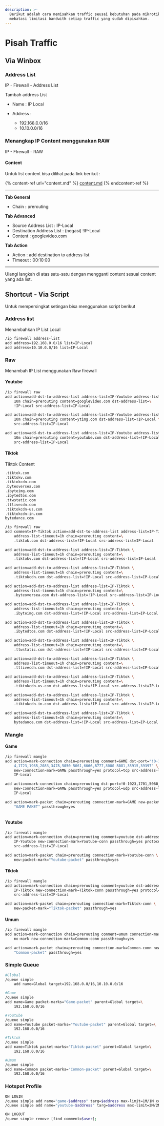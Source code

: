 ```yaml
---
description: >-
  Berikut adalah cara memisahkan traffic seusai kebutuhan pada mikrotik dan
  mebatasi limitasi bandwith setiap traffic yang sudah dipisahkan.
---
```


# Pisah Traffic

## Via Winbox

### Address List

IP - Firewall - Address List

Tambah address List

* Name : IP Local
*   Address :&#x20;

    * 192.168.0.0/16
    * 10.10.0.0/16



### Menangkap IP Content menggunakan RAW

IP - FIrewall - RAW

#### Content

Untuk list content bisa dilihat pada link berikut :&#x20;

{% content-ref url="content.md" %}
[content.md](content.md)
{% endcontent-ref %}

***

**Tab General**

* Chain : prerouting

**Tab Advanced**

* Source Address List : IP-Local
* Destination Address List : (negasi) !IP-Local
* Content : googlevideo.com

**Tab Action**

* Action : add destination to address list
* Timeout : 00:10:00&#x20;

***

Ulangi langkah di atas satu-satu  dengan mengganti content sesuai content yang ada list.&#x20;





## Shortcut - Via Script

Untuk mempersingkat setingan bisa menggunakan script berikut

### Address list

Menambahkan IP  List Local

```bash
/ip firewall address-list
add address=192.168.0.0/16 list=IP-Local
add address=10.10.0.0/16 list=IP-Local
```

### Raw

Menambah IP List menggunakan Raw firewall&#x20;

#### Youtube

```bash
/ip firewall raw
add action=add-dst-to-address-list address-list=IP-Youtube address-list-timeout=\
    10m chain=prerouting content=googlevideo.com dst-address-list=\
    !IP-Local src-address-list=IP-Local
    
add action=add-dst-to-address-list address-list=IP-Youtube address-list-timeout=\
    10m chain=prerouting content=ytimg.com dst-address-list=!IP-Local \
    src-address-list=IP-Local
    
add action=add-dst-to-address-list address-list=IP-Youtube address-list-timeout=\
    10m chain=prerouting content=youtube.com dst-address-list=!IP-Local \
    src-address-list=IP-Local
```

#### Tiktok

Tiktok Content

```bash
.tiktok.com
.tiktokv.com
.tiktokcdn.com
.byteoversea.com
.ibyteimg.com
.ibytedtos.com
.ttwstatic.com
.ttlivecdn.com
.tiktokcdn-us.com
.tiktokcdn-in.com
bytedance.com
```

```bash
/ip firewall raw
add comment=IP-Tiktok action=add-dst-to-address-list address-list=IP-Tiktok \
    address-list-timeout=1h chain=prerouting content=\
    .tiktok.com dst-address-list=!IP-Local src-address-list=IP-Local
    
add action=add-dst-to-address-list address-list=IP-Tiktok \
    address-list-timeout=1h chain=prerouting content=\
    .tiktokv.com dst-address-list=!IP-Local src-address-list=IP-Local
    
add action=add-dst-to-address-list address-list=IP-Tiktok \
    address-list-timeout=1h chain=prerouting content=\
    .tiktokcdn.com dst-address-list=!IP-Local src-address-list=IP-Local
    
add action=add-dst-to-address-list address-list=IP-Tiktok \
    address-list-timeout=1h chain=prerouting content=\
    .byteoversea.com dst-address-list=!IP-Local src-address-list=IP-Local
    
add action=add-dst-to-address-list address-list=IP-Tiktok \
    address-list-timeout=1h chain=prerouting content=\
    .ibyteimg.com dst-address-list=!IP-Local src-address-list=IP-Local
    
add action=add-dst-to-address-list address-list=IP-Tiktok \
    address-list-timeout=1h chain=prerouting content=\
    .ibytedtos.com dst-address-list=!IP-Local src-address-list=IP-Local
    
add action=add-dst-to-address-list address-list=IP-Tiktok \
    address-list-timeout=1h chain=prerouting content=\
    .ttwstatic.com dst-address-list=!IP-Local src-address-list=IP-Local
    
add action=add-dst-to-address-list address-list=IP-Tiktok \
    address-list-timeout=1h chain=prerouting content=\
    .ttlivecdn.com dst-address-list=!IP-Local src-address-list=IP-Local
    
add action=add-dst-to-address-list address-list=IP-Tiktok \
    address-list-timeout=1h chain=prerouting content=\
    .tiktokcdn-us.com dst-address-list=!IP-Local src-address-list=IP-Local
    
add action=add-dst-to-address-list address-list=IP-Tiktok \
    address-list-timeout=1h chain=prerouting content=\
    .tiktokcdn-in.com dst-address-list=!IP-Local src-address-list=IP-Local
    
add action=add-dst-to-address-list address-list=IP-Tiktok \
    address-list-timeout=1h chain=prerouting content=\
    bytedance.com dst-address-list=!IP-Local src-address-list=IP-Local
```

### Mangle

#### Game

```bash
/ip firewall mangle
add action=mark-connection chain=prerouting comment=GAME dst-port="!0-1023,119\
    4,1723,1935,2083,3478,5050-5061,6666,8777,8000-8081,35915,39397" \
    new-connection-mark=GAME passthrough=yes protocol=tcp src-address-list=\
    IP-Local
    
add action=mark-connection chain=prerouting dst-port=!0-1023,1701,5060,5061 \
    new-connection-mark=GAME passthrough=yes protocol=udp src-address-list=\
    IP-Local
    
add action=mark-packet chain=prerouting connection-mark=GAME new-packet-mark=\
    "GAME PAKET" passthrough=yes
    
```

#### Youtube

```bash
/ip firewall mangle
add action=mark-connection chain=prerouting comment=youtube dst-address-list=\
    IP-Youtube new-connection-mark=Youtube-conn passthrough=yes protocol=!icmp \
    src-address-list=IP-Local
    
add action=mark-packet chain=prerouting connection-mark=Youtube-conn \
    new-packet-mark="Youtube-packet" passthrough=yes

```

#### Tiktok

```bash
/ip firewall mangle
add action=mark-connection chain=prerouting comment=youtube dst-address-list=\
    IP-Tiktok new-connection-mark=Tiktok-conn passthrough=yes protocol=!icmp \
    src-address-list=IP-Local
    
add action=mark-packet chain=prerouting connection-mark=Tiktok-conn \
    new-packet-mark="Tiktok-packet" passthrough=yes

```

#### Umum

```bash
/ip firewall mangle
add action=mark-connection chain=prerouting comment=umum connection-mark=\
    no-mark new-connection-mark=Common-conn passthrough=yes
    
add action=mark-packet chain=prerouting connection-mark=Common-conn new-packet-mark=\
    "Common-packet" passthrough=yes
```

### Simple Queue

```bash
#Global
/queue simple 
    add name=Global target=192.168.0.0/16,10.10.0.0/16

#Game
/queue simple 
add name=Game packet-marks="Game-packet" parent=Global target=\
    192.168.0.0/16

#Youtube
/queue simple 
add name=Youtube packet-marks="Youtube-packet" parent=Global target=\
    192.168.0.0/16

#Tiktok    
/queue simple 
add name=Tiktok packet-marks="Tiktok-packet" parent=Global target=\
    192.168.0.0/16

#Umum    
/queue simple 
add name=Common packet-marks="Common-packet" parent=Global target=\
    192.168.0.0/16
```

### Hotspot Profile

```bash
ON LOGIN
/queue simple add name="game-$address" targ=$address max-limit=1M/1M comment=$user place-befo=GAME parent=GAME;
/queue simple add name="youtube-$address" targ=$address max-limit=2M/2M comment=$user place-befo=YOUTUBE parent=YOUTUBE;

ON LOGOUT
/queue simple remove [find comment=$user];
```
